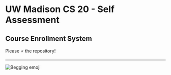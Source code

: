 # UW Madison CS 20 - Self Assessment  
## Course Enrollment System  

Please ⭐ the repository!

---

![Begging emoji](https://media.tenor.com/SWyN3IGHY44AAAAi/poor-homeless.gif)

